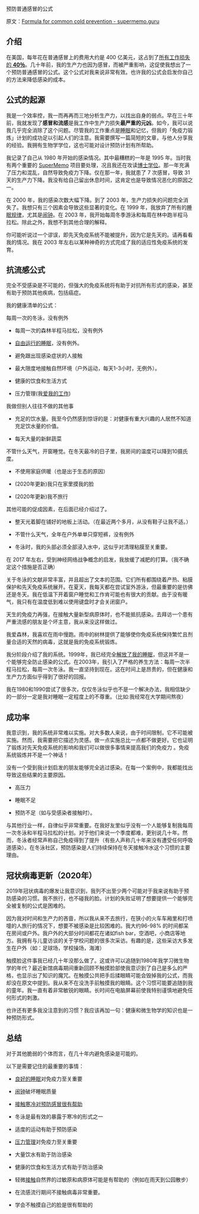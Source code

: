 预防普通感冒的公式

原文：[Formula for common cold prevention - supermemo.guru](https://supermemo.guru/wiki/Formula_for_common_cold_prevention)

## 介绍

在美国，每年花在普通感冒上的费用大约是 400 亿美元，这占到了[所有工作损失的 **40％**](http://jamanetwork.com/journals/jamainternalmedicine/fullarticle/215118)。几十年前，我的生产力也因为感冒，而被严重影响，这促使我想出了一个预防普通感冒的公式。这个公式对我来说非常有效。也许我的公式会启发你自己的方法来降低感染的成本。

## 公式的起源

我是一个效率控，我一而再再而三地分析生产力，以找出自身的弱点。早在三十年前，我就发现了**感冒和流感**是我工作中生产力损失**最严重的元凶**。如今，我可以说我几乎完全消除了这个问题。尽管我的工作重点是[睡眠](https://supermemo.guru/wiki/Science_of_sleep)和记忆，但我的「免疫力锻炼」计划的成功足以引起人们的注意。我需要撰写一篇简短的文章，与他人分享我的经验。我拥有生物学学位，这也可能对设计预防计划有所帮助。

我记录了自己从 1980 年开始的感染情况。其中最糟糕的一年是 1995 年。当时我有两个重要的 [SuperMemo](https://supermemo.guru/wiki/SuperMemo) 项目要处理，况且我还在攻读[博士学位](https://supermemo.guru/wiki/Economics_of_learning)。那一年充满了压力和混乱，自然导致免疫力下降。仅在那一年，我就患了 7 次感冒，导致 31 天的生产力下降。我没有给自己留出休息时间，这肯定也是导致情况恶化的原因之一。

在 2000 年，我的感染次数大幅下降。到了 2003 年，生产力损失的问题完全消失了。我想只有三个因素会导致这些显著的变化。在 1999 年，我放弃了所有的[睡眠规律](https://supermemo.guru/wiki/Free_running_sleep)，尤其是[闹钟](https://supermemo.guru/wiki/Alarm_clock)。在 2003 年，我开始每周冬季游泳和每周在林中跑半程马拉松。除此之外，我想不到其他合理的解释。

你可能听说过一个谬误，即先天免疫系统不能被提升，因为它是先天的。请再看看我的情况。我在 2003 年左右以某种神奇的方式完成了我的适应性免疫系统的发育。

## 抗流感公式

完全不受感染是不可能的，但强大的免疫系统将有助于对抗所有形式的感染，甚至有助于预防其他疾病，包括癌症。

我的健康清单的公式：

每周一次的冬泳，没有例外

- 每周一次的森林半程马拉松，没有例外

- [自由运行的睡眠](https://supermemo.guru/wiki/Free_running_sleep)，没有例外。

- 避免跟出现感染症状的人接触

- 最大限度地接触自然环境（户外运动，每天1-3小时，无例外）。

- 健康的饮食和生活方式

- 压力管理(我[爱我的工作](https://supermemo.guru/wiki/Pleasure_of_learning))

我做但别人往往不做的其他事

- 充足的饮水量。我至今仍然感到惊讶的是：对健康有重大兴趣的人居然不知道充足饮水量的价值。

- 每天大量的新鲜蔬菜

不管什么天气，开窗睡觉。在冬天最冷的日子里，我房间的温度可以降到10摄氏度。

- 不使用家庭供暖（也是出于生态的原因）

- (2020年更新)我只在家里摸我的脸

- (2020年更新)我不旅行

其他可能的促成因素，在后面已经介绍过了。

- 整天光着脚在铺好的地板上活动。（在最近两个多月，从没有鞋子让我不适。）

- 不管什么天气，全年在户外单单只穿短裤，没有例外

- 冬泳时，我的头部必须全部浸入水中，这似乎对清理粘膜至关重要。

在 2017 年左右，受到神经网络战争概念的启发，我放缓了减肥的打算。（我不确定这个措施是否正确）

关于冬泳的文献非常丰富，并且超出了文本的范围。它们所有都围绕着产热、粘膜保护和先天免疫系统展开。在夏天，我每天都在尝试室外游泳，但最重要的是彷佛还是冬天。我在低温下开着窗户睡觉和工作肯可能也有很大的贡献。由于没有暖气，我只有在温度低到难以使用键盘时才会关闭窗户。

天生的免疫力再强，在接触大量新型病原体时，也不能抵抗感染。去拜访一个患有严重流感的朋友是个坏主意，我从来没这样做过。

我爱森林，我喜欢在雨中慢跑。雨中的树林提供了能够使你免疫系统保持繁忙且剂量合适的天然的病毒，这就是我的免疫系统锻炼。

我分阶段介绍了我的系统。1999年，我已经完全[解放了我的睡眠](https://supermemo.guru/wiki/Free_running_sleep)，但这并不是一个能够完全防止感染的公式。在2003年，我引入了严格的养生方法：每周一次半程马拉松，每周一次冬泳。我一直坚持到现在。这在时间上是昂贵的，但在健康和生产力方面似乎得到了很好的回报。

我在1980和1990尝试了很多次，仅仅冬泳似乎也不是一个解决办法，我相信缺少的一部分一定是我对睡眠一定程度上的不尊重。（比如:我经常在大学期间熬夜）

## 成功率

我意识到，我的系统非常难以实施。对大多数人来说，由于时间限制，它不可能被实施。然而，我需要把它描述为灵感。做一点实施总比一点都不做更好。它也证明了锻炼对先天免疫系统的影响和我们可以做很多事情来提高我们的免疫力 。免疫系统锻炼并不是一个神话！

没有一个受到我计划启发的朋友能够完全逃过感染。在每一个案例中，我都能找出导致这些结果的主要原因。

- 高压力

- 睡眠不足

- 预防不足（如与受感染者接触时）。

与其他行业一样，自律似乎非常重要。在我好友里似乎没有一个人能够复制我每周一次冬泳和半程马拉松的计划。对于他们来说一个季度都难，更别说几十年。然而，冬泳者经常声称自己免疫得到了提升（有些人声称几十年来没有遭受任何呼吸道感染）。在冬泳社区，预防感染是人们持续保持在冬天接触冷水这个习惯的主要理由。

## 冠状病毒更新（2020年）

2019年冠状病毒的爆发让我意识到，我列不出至少两个可能对于我来说有助于预防感染的习惯。我不旅行，也不碰我的脸。计划的失败证明了想要提供一个能够完全被复制的公式是困难的。

因为我对时间和生产力的吝啬，所以我从来不去旅行，在狭小的火车车厢里和打喷嚏的人旅行的情况下，想要不被感染是比较困难的。我大约96-98% 的时间都呆在房间或户外。我户外的大部分时间都花在诸如fish bar，空酒吧，小商店等地方。我拥有与儿童访谈的关于学校问题的很多次采访。有趣的是，这些采访大多发生在户外（如：足球场，学校操场，海滩）

触摸脸这件事我已经几十年没那么做了。这或许可以追随到1980年我学习微生物学的年代？最近新馆病毒期间重新回顾不触摸脸部使我意识到了自己是多么的严格，也显示出了知识的魔咒。在触摸公共把手后揉眼睛可能会毁掉我的公式，而我却没在原文中提到。我从来不在没洗手前触摸我的眼睛。这个习惯可能要追随到我的童年。我一直有着非常敏锐的眼睛。长时间在电脑屏幕前使我特别谨慎地避免任何形式的刺激。

也许还有更多我没注意到的习惯？我应该再加一句：健康和微生物学的知识也是一种预防形式。

## 总结

对于其他脆弱的个体而言，在几十年内避免感染是可能的。

以下是需要记住的最重要的事情：

- [良好的睡眠](https://supermemo.guru/wiki/Science_of_sleep)对免疫力至关重要

- [闹钟](https://supermemo.guru/wiki/Alarm_clock)破坏睡眠质量

- [接触寒冷对预防感冒很有帮助](https://supermemo.guru/wiki/Myth:_We_catch_a_cold_from_cold)

- 冬泳是最有效的暴露于寒冷的形式之一

- 适度的运动有助于预防感染

- [压力管理](https://supermemo.guru/wiki/Stress_resilience)对免疫力至关重要

- 大量饮水有助于防治感染

- 健康的饮食和生活方式有助于防治感染

- 轻微[接触](https://supermemo.guru/wiki/Daycare_infections)自然界的过敏原和病原体可能是有帮助的（例如在雨天到公园散步）

- 在流感流行期间不接触病毒非常重要。

- 学会不触摸自己的脸是很有帮助的